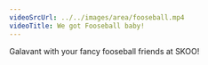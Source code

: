 ```yaml
---
videoSrcUrl: ../../images/area/fooseball.mp4
videoTitle: We got Fooseball baby!
---
```


Galavant with your fancy fooseball friends at SKOO!
